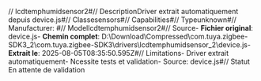// lcdtemphumidsensor2#// DescriptionDriver extrait automatiquement depuis device.js#// Classesensors#// Capabilities#// Typeunknown#// Manufacturer: #// Modellcdtemphumidsensor2#// Source- **Fichier original**: device.js- **Chemin complet**: D:\Download\Compressed\com.tuya.zigbee-SDK3_2\com.tuya.zigbee-SDK3\drivers\lcdtemphumidsensor_2\device.js- **Extrait le**: 2025-08-05T08:35:50.595Z#// Limitations- Driver extrait automatiquement- Ncessite tests et validation- Source: device.js#// Statut En attente de validation